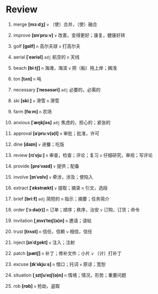 # Review
1. merge **[mɜːdʒ]** `v` （使）合并，（使）融合

2. improve **[ɪmˈpruːv]** `v` 改善，变得更好；康复，健康好转

3. golf **[ɡɒlf]** `n` 高尔夫球 `v` 打高尔夫

4. aerial **[ˈeəriəl]** `adj` 航空的 `n` 天线

5. beach **[biːtʃ]** `n` 海滩，海滨 `v` 把（船）拖上岸；搁浅

6. ton **[tʌn]** `n` 吨

7. necessary **[ˈnesəsəri]** `adj` 必要的，必需的

8. ski **[skiː]** `v` 滑雪 `n` 滑雪

9. farm **[fɑːm]** `n` 农场

10. anxious **[ˈæŋkʃəs]** `adj` 焦虑的，担心的；紧张的

11. approval **[əˈpruːv(ə)l]** `n` 审批；批准，许可

12. dine **[daɪn]** `v` 进餐；吃饭

13. review **[rɪˈvjuː]** `n` 审查，检查；评论；复习 `v` 仔细研究，审视；写评论

14. provide **[prəˈvaɪd]** `v` 提供；配备

15. involve **[ɪnˈvɒlv]** `v` 牵涉，涉及；使陷入

16. extract **[ˈekstrækt]** `v` 提取；摘录 `n` 引文，选段

17. brief **[briːf]** `adj` 简短的 `n` 指示；摘要；任务简介

18. order **[ˈɔːdə(r)]** `n` 订单；顺序；秩序，治安 `v` 订购，订货；命令

19. invitation **[ˌɪnvɪˈteɪʃ(ə)n]** `n` 邀请；请帖

20. trust **[trʌst]** `n` 信任，信赖 `v` 相信，信任

21. inject **[ɪnˈdʒekt]** `v` 注入；注射

22. patch **[pætʃ]** `n` 补丁；修补文件；小片 `v` （计）打补丁

23. excuse **[ɪkˈskjuːs]** `n` 借口；托词 `v` 原谅；宽恕

24. situation **[ˌsɪtʃuˈeɪʃ(ə)n]** `n` 情境；情况，形势；重要问题

25. rob **[rɒb]** `v` 抢劫，盗取

